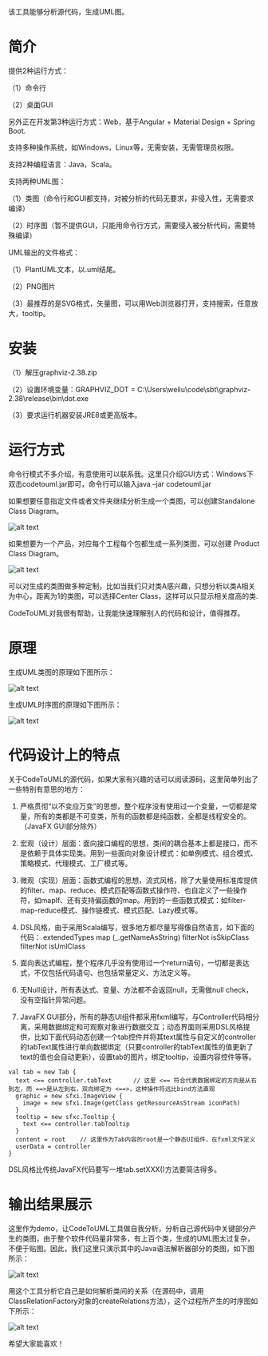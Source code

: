 该工具能够分析源代码，生成UML图。

# 简介

提供2种运行方式：

（1）命令行

（2）桌面GUI

另外正在开发第3种运行方式：Web，基于Angular + Material Design + Spring Boot.

支持多种操作系统，如Windows，Linux等，无需安装，无需管理员权限。

支持2种编程语言：Java，Scala。

支持两种UML图：

（1）类图（命令行和GUI都支持，对被分析的代码无要求，非侵入性，无需要求编译）

（2）时序图（暂不提供GUI，只能用命令行方式，需要侵入被分析代码，需要特殊编译）

UML输出的文件格式：

（1）PlantUML文本，以.uml结尾。

（2）PNG图片

（3）最推荐的是SVG格式，矢量图，可以用Web浏览器打开，支持搜索，任意放大，tooltip。

# 安装

（1）解压graphviz-2.38.zip

（2）设置环境变量：GRAPHVIZ_DOT = C:\Users\weliu\code\sbt\graphviz-2.38\release\bin\dot.exe

（3）要求运行机器安装JRE8或更高版本。

# 运行方式

命令行模式不多介绍，有意使用可以联系我。这里只介绍GUI方式：Windows下双击codetouml.jar即可，命令行可以输入java –jar codetouml.jar

如果想要任意指定文件或者文件夹继续分析生成一个类图，可以创建Standalone Class Diagram。

 ![alt text](https://github.com/WenzheLiu/CodeToUML/blob/master/doc/standalone.png)

如果想要为一个产品，对应每个工程每个包都生成一系列类图，可以创建 Product Class Diagram。

 ![alt text](https://github.com/WenzheLiu/CodeToUML/blob/master/doc/product.png)

可以对生成的类图做多种定制，比如当我们只对类A感兴趣，只想分析以类A相关为中心，距离为1的类图，可以选择Center Class，这样可以只显示相关度高的类.

CodeToUML对我很有帮助，让我能快速理解别人的代码和设计，值得推荐。

# 原理

生成UML类图的原理如下图所示：

 ![alt text](https://github.com/WenzheLiu/CodeToUML/blob/master/doc/class.png)

生成UML时序图的原理如下图所示：

 ![alt text](https://github.com/WenzheLiu/CodeToUML/blob/master/doc/sequence.png)


# 代码设计上的特点

关于CodeToUML的源代码，如果大家有兴趣的话可以阅读源码，这里简单列出了一些特别有意思的地方：

1. 严格贯彻“以不变应万变”的思想，整个程序没有使用过一个变量，一切都是常量，所有的类都是不可变类，所有的函数都是纯函数，全都是线程安全的。（JavaFX GUI部分除外）

2. 宏观（设计）层面：面向接口编程的思想，类间的耦合基本上都是接口，而不是依赖于具体实现类。用到一些面向对象设计模式：如单例模式、组合模式、策略模式、代理模式、工厂模式等。

3. 微观（实现）层面：函数式编程的思想，流式风格，除了大量使用标准库提供的filter、map、reduce、模式匹配等函数式操作符、也自定义了一些操作符，如mapIf、还有支持偏函数的map。用到的一些函数式模式：如filter-map-reduce模式、操作链模式、模式匹配、Lazy模式等。

4. DSL风格，由于采用Scala编写，很多地方都尽量写得像自然语言，如下面的代码： extendedTypes map (_.getNameAsString) filterNot isSkipClass filterNot isUmlClass

5. 面向表达式编程，整个程序几乎没有使用过一个return语句，一切都是表达式，不仅包括代码语句、也包括常量定义、方法定义等。

6. 无Null设计，所有表达式、变量、方法都不会返回null，无需做null check，没有空指针异常问题。

7. JavaFX GUI部分，所有的静态UI组件都采用fxml编写，与Controller代码相分离，采用数据绑定和可观察对象进行数据交互；动态界面则采用DSL风格提供，比如下面代码动态创建一个tab控件并将其text属性与自定义的controller的tabText属性进行单向数据绑定（只要controller的tabText属性的值更新了text的值也会自动更新），设置tab的图片，绑定tooltip，设置内容控件等等。
```
val tab = new Tab {
  text <== controller.tabText      // 这里 <== 符合代表数据绑定的方向是从右到左，而 ==>是从左到右，双向绑定为 <==>，这种操作符远比bind方法直观
  graphic = new sfxi.ImageView {
    image = new sfxi.Image(getClass getResourceAsStream iconPath)
  }
  tooltip = new sfxc.Tooltip {
    text <== controller.tabTooltip
  }
  content = root    // 这里作为Tab内容的root是一个静态UI组件，在fxml文件定义
  userData = controller
}
```
DSL风格比传统JavaFX代码要写一堆tab.setXXX()方法要简洁得多。

# 输出结果展示

这里作为demo，让CodeToUML工具做自我分析，分析自己源代码中关键部分产生的类图，由于整个软件代码量非常多，有上百个类，生成的UML图太过复杂，不便于贴图。因此，我们这里只演示其中的Java语法解析器部分的类图，如下图所示：

 ![alt text](https://github.com/WenzheLiu/CodeToUML/blob/master/doc/self_class.png)

用这个工具分析它自己是如何解析类间的关系（在源码中，调用ClassRelationFactory对象的createRelations方法），这个过程所产生的时序图如下所示：

 ![alt text](https://github.com/WenzheLiu/CodeToUML/blob/master/doc/self_seq.png)

希望大家能喜欢！

